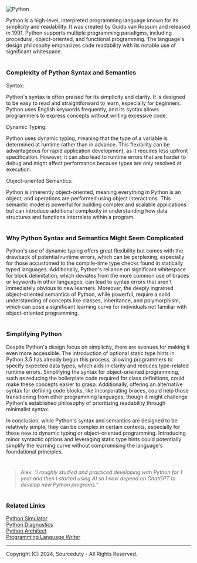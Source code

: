 ![Python](https://github.com/sourceduty/Python/assets/123030236/6241a66e-dc5b-4052-9c79-c3fb47e263fb)

Python is a high-level, interpreted programming language known for its simplicity and readability. It was created by Guido van Rossum and released in 1991. Python supports multiple programming paradigms, including procedural, object-oriented, and functional programming. The language's design philosophy emphasizes code readability with its notable use of significant whitespace.

#
### Complexity of Python Syntax and Semantics

Syntax:

Python's syntax is often praised for its simplicity and clarity. It is designed to be easy to read and straightforward to learn, especially for beginners. Python uses English keywords frequently, and its syntax allows programmers to express concepts without writing excessive code.

Dynamic Typing:

Python uses dynamic typing, meaning that the type of a variable is determined at runtime rather than in advance. This flexibility can be advantageous for rapid application development, as it requires less upfront specification. However, it can also lead to runtime errors that are harder to debug and might affect performance because types are only resolved at execution.

Object-oriented Semantics:

Python is inherently object-oriented, meaning everything in Python is an object, and operations are performed using object interactions. This semantic model is powerful for building complex and scalable applications but can introduce additional complexity in understanding how data structures and functions interrelate within a program.

#
### Why Python Syntax and Semantics Might Seem Complicated

Python's use of dynamic typing offers great flexibility but comes with the drawback of potential runtime errors, which can be perplexing, especially for those accustomed to the compile-time type checks found in statically typed languages. Additionally, Python's reliance on significant whitespace for block delimitation, which deviates from the more common use of braces or keywords in other languages, can lead to syntax errors that aren't immediately obvious to new learners. Moreover, the deeply ingrained object-oriented semantics of Python, while powerful, require a solid understanding of concepts like classes, inheritance, and polymorphism, which can pose a significant learning curve for individuals not familiar with object-oriented programming.

#
### Simplifying Python

Despite Python's design focus on simplicity, there are avenues for making it even more accessible. The introduction of optional static type hints in Python 3.5 has already begun this process, allowing programmers to specify expected data types, which aids in clarity and reduces type-related runtime errors. Simplifying the syntax for object-oriented programming, such as reducing the boilerplate code required for class definitions, could make these concepts easier to grasp. Additionally, offering an alternative syntax for defining code blocks, like incorporating braces, could help those transitioning from other programming languages, though it might challenge Python's established philosophy of prioritizing readability through minimalist syntax.

In conclusion, while Python's syntax and semantics are designed to be relatively simple, they can be complex in certain contexts, especially for those new to dynamic typing or object-oriented programming. Introducing minor syntactic options and leveraging static type hints could potentially simplify the learning curve without compromising the language's foundational principles.

#
> Alex: *"I roughly studied and practiced developing with Python for 1 year and then I started using AI so I now depend on ChatGPT to develop new Python programs."*
#
### Related Links

[Python Simulator](https://chat.openai.com/g/g-NLUSBfccY-python-simulator)
<br>
[Python Diagnostics](https://chat.openai.com/g/g-NnT93PRw6-python-diagnostics)
<br>
[Python Architect](https://chat.openai.com/g/g-ltK2f7Fkk-python-architect)
<br>
[Programming Language Writer](https://github.com/sourceduty/Programming_Language_Writer)

***
Copyright (C) 2024, Sourceduty - All Rights Reserved.
